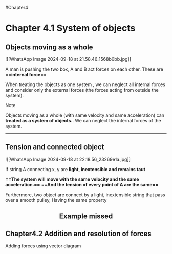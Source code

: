 #Chapter4
# Chapter 4.1 System of objects

## Objects moving as a whole 
![[WhatsApp Image 2024-09-18 at 21.58.46_1568b0bb.jpg]]

 A man is pushing the two box, A and B act forces on each other. These are ==**internal force**==

When treating the objects as one system , we can neglect all internal forces and consider only the external forces (the forces acting from outside the system).


> [!NOTE]
>  Objects moving as a whole (with same  velocity and same acceleration) can **treated as a system of objects.**.
>  We can neglect the internal forces of the system.
> 


---
 ## Tension and connected object
 ![[WhatsApp Image 2024-09-18 at 22.18.56_23269e1a.jpg]]

If string A connecting x, y are **light, inextensible and remains taut** 

**==The system will move with the same velocity and the same acceleration.==**
**==And the tension of every point of A are the same==**


Furthermore, two object are connect by a light, inextensible string that pass over a smooth pulley,
Having the same property

$$
\text{Example missed}
$$
---
## Chapter4.2 Addition and resolution of forces 

Adding forces using vector diagram

